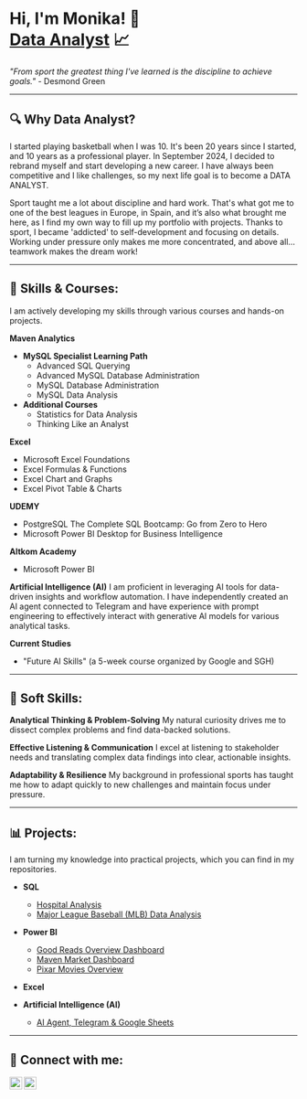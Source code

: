 <h1>Hi, I'm Monika! 👋 <br/><a href="[Link to your GitHub]">Data Analyst</a> 📈</h1>

*"From sport the greatest thing I've learned is the discipline to achieve goals."* - Desmond Green

---

<h2>🔍 Why Data Analyst?</h2>
I started playing basketball when I was 10. It's been 20 years since I started, and 10 years as a professional player. In September 2024, I decided to rebrand myself and start developing a new career. I have always been competitive and I like challenges, so my next life goal is to become a DATA ANALYST.


     
Sport taught me a lot about discipline and hard work. That's what got me to one of the best leagues in Europe, in Spain, and it’s also what brought me here, as I find my own way to fill up my portfolio with projects. Thanks to sport, I became 'addicted' to self-development and focusing on details. Working under pressure only makes me more concentrated, and above all… teamwork makes the dream work!

---

<h2>🧠 Skills & Courses:</h2>
I am actively developing my skills through various courses and hands-on projects.


  
**Maven Analytics**


   
- **MySQL Specialist Learning Path**
  - Advanced SQL Querying
  - Advanced MySQL Database Administration
  - MySQL Database Administration
  - MySQL Data Analysis
- **Additional Courses**
  - Statistics for Data Analysis
  - Thinking Like an Analyst

**Excel**
- Microsoft Excel Foundations
- Excel Formulas & Functions
- Excel Chart and Graphs
- Excel Pivot Table & Charts

**UDEMY**
- PostgreSQL The Complete SQL Bootcamp: Go from Zero to Hero
- Microsoft Power BI Desktop for Business Intelligence

**Altkom Academy**
- Microsoft Power BI

**Artificial Intelligence (AI)**
I am proficient in leveraging AI tools for data-driven insights and workflow automation. I have independently created an AI agent connected to Telegram and have experience with prompt engineering to effectively interact with generative AI models for various analytical tasks.

**Current Studies**
- "Future AI Skills" (a 5-week course organized by Google and SGH)

---

<h2>🤝 Soft Skills:</h2>

**Analytical Thinking & Problem-Solving**
My natural curiosity drives me to dissect complex problems and find data-backed solutions.

**Effective Listening & Communication**
I excel at listening to stakeholder needs and translating complex data findings into clear, actionable insights.

**Adaptability & Resilience**
My background in professional sports has taught me how to adapt quickly to new challenges and maintain focus under pressure.

---

<h2>📊 Projects:</h2>
I am turning my knowledge into practical projects, which you can find in my repositories.

- <b>SQL</b>
  - [Hospital Analysis](https://github.com/MonikaNaczk7/Hospital-Analytics/blob/main/hospital_analytics_answers.sql)
  - [Major League Baseball (MLB) Data Analysis](https://github.com/MonikaNaczk7/Major-League-Baseball-Maven-Analytics/blob/main/MLB%20.sql)

- <b>Power BI</b>
  - [Good Reads Overview Dashboard](https://app.powerbi.com/view?r=eyJrIjoiZjkyZmQwYjgtOTEwZi00Y2MyLWFlMDItOWU4YzMwZDFkMjBjIiwidCI6IjRkYmVlNDdkLWE3MmItNDk5Ny05YzYzLTkyMDg2NjI2NDgwNCJ9)
  - [Maven Market Dashboard](https://app.powerbi.com/view?r=eyJrIjoiZTE5NmU0MDgtNjM2OS00Y2ZhLTk3MzMtODVlN2MyMzZiMWIwIiwidCI6IjRkYmVlNDdkLWE3MmItNDk5Ny05YzYzLTkyMDg2NjI2NDgwNCJ9&pageName=ecb5166290a7cb84a965)
  - [Pixar Movies Overview](https://app.powerbi.com/view?r=eyJrIjoiYWE3OGFkOTMtMWFmYS00YjNkLWFmMjAtNjgzNGViMzg2YTQzIiwidCI6IjRkYmVlNDdkLWE3MmItNDk5Ny05YzYzLTkyMDg2NjI2NDgwNCJ9)

- <b>Excel</b>


- <b>Artificial Intelligence (AI)</b>
  - [AI Agent, Telegram & Google Sheets](https://youtu.be/ymuEdIkdvcE)


---

<h2>🔗 Connect with me:</h2>

[<img align="left" alt="MonikaNaczk | GitHub" width="22px" src="https://cdn.jsdelivr.net/npm/simple-icons@v3/icons/github.svg" />][github]
[<img align="left" alt="MonikaNaczk | LinkedIn" width="22px" src="https://cdn.jsdelivr.net/npm/simple-icons@v3/icons/linkedin.svg" />][linkedin]

[github]: https://github.com/monikanaczk
[linkedin]: https://www.linkedin.com/in/monika-naczk-a650a81aa
